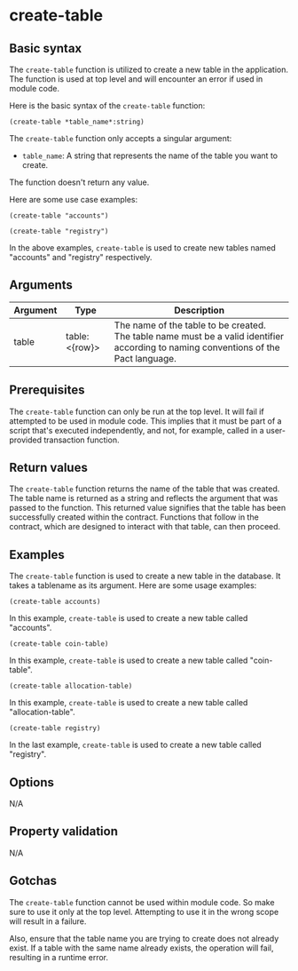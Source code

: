 # create-table

## Basic syntax

The `create-table` function is utilized to create a new table in the application. The function is used at top level and will encounter an error if used in module code.

Here is the basic syntax of the `create-table` function:

```pact
(create-table *table_name*:string)
```

The `create-table` function only accepts a singular argument:

- `table_name`: A string that represents the name of the table you want to create.

The function doesn't return any value.

Here are some use case examples:

```pact
(create-table "accounts")

(create-table "registry")
```
In the above examples, `create-table` is used to create new tables named "accounts" and "registry" respectively.

## Arguments

| Argument | Type | Description |
| --- | --- | --- |
| table | table:<{row}> | The name of the table to be created. The table name must be a valid identifier according to naming conventions of the Pact language. |

## Prerequisites

The `create-table` function can only be run at the top level. It will fail if attempted to be used in module code. This implies that it must be part of a script that's executed independently, and not, for example, called in a user-provided transaction function.

## Return values

The `create-table` function returns the name of the table that was created. The table name is returned as a string and reflects the argument that was passed to the function. This returned value signifies that the table has been successfully created within the contract. Functions that follow in the contract, which are designed to interact with that table, can then proceed.

## Examples

The `create-table` function is used to create a new table in the database. It takes a tablename as its argument. Here are some usage examples:

```pact
(create-table accounts)
```

In this example, `create-table` is used to create a new table called "accounts".

```pact
(create-table coin-table)
```

In this example, `create-table` is used to create a new table called "coin-table".

```pact
(create-table allocation-table)
```

In this example, `create-table` is used to create a new table called "allocation-table".

```pact
(create-table registry)
```

In the last example, `create-table` is used to create a new table called "registry".

## Options

N/A

## Property validation

N/A

## Gotchas

The `create-table` function cannot be used within module code. So make sure to use it only at the top level. Attempting to use it in the wrong scope will result in a failure.

Also, ensure that the table name you are trying to create does not already exist. If a table with the same name already exists, the operation will fail, resulting in a runtime error.

